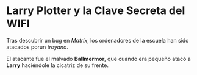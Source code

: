 # Larry Plotter y la Clave Secreta del WIFI

Tras descubrir un bug en *Matrix*, los ordenadores de
la escuela han sido atacados porun *troyano*.

El atacante fue el malvado **Ballmermor**, que cuando era
pequeño atacó a **Larry** haciéndole la cicatriz de su frente.


